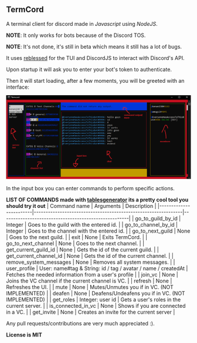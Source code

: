 ## TermCord
A terminal client for discord made in _Javascript_ using _NodeJS_.

**NOTE**: It only works for bots because of the Discord TOS.

**NOTE**: It's not done, it's still in beta which means it still has a lot of bugs.

It uses [reblessed](https://github.com/kenan238/reblessed) for the TUI and DiscordJS to interact with Discord's API.

Upon startup it will ask you to enter your bot's token to authenticate.

Then it will start loading, after a few moments, you will be greeted with an interface:

![1](images/interface1.png)

In the input box you can enter commands to perform specific actions.

**LIST OF COMMANDS made with [tablesgenerator](https://www.tablesgenerator.com/markdown_tables) its a pretty cool tool you should try it out**
| Command name           | Arguments                                                     | Description                                          |
|------------------------|---------------------------------------------------------------|------------------------------------------------------|
| go_to_guild_by_id      | Integer                                                       | Goes to the guild with the entered id.               |
| go_to_channel_by_id    | Integer                                                       | Goes to the channel with the entered id.             |
| go_to_next_guild       | None                                                          | Goes to the next guild.                              |
| exit                   | None                                                          | Exits TermCord.                                      |
| go_to_next_channel     | None                                                          | Goes to the next channel.                            |
| get_current_guild_id   | None                                                          | Gets the id of the current guild.                    |
| get_current_channel_id | None                                                          | Gets the id of the current channel.                  |
| remove_system_messages | None                                                          | Removes all system messages.                         |
| user_profile           | User: name#tag & String: id / tag / avatar / name / createdAt | Fetches the needed information from a user's profile |
| join_vc                | None                                                          | Joins the VC channel if the current channel is VC.   |
| refresh                | None                                                          | Refreshes the UI.                                    |
| mute                   | None                                                          | Mutes/Unmutes you if in VC. (NOT IMPLEMENTED)        |
| deafen                 | None                                                          | Deafens/Undeafens you if in VC. (NOT IMPLEMENTED)    |
| get_roles              | Integer: user id                                              | Gets a user's roles in the current server.           |
| is_connected_in_vc     | None                                                          | Shows if you are connected in a VC.                  |
| get_invite             | None                                                          | Creates an invite for the current server             |


Any pull requests/contributions are very much appreciated :).

**License is MIT**